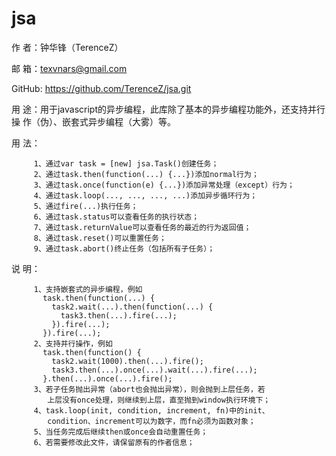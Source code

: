 jsa
===
作   者：钟华锋（TerenceZ）

邮   箱：texvnars@gmail.com

GitHub: https://github.com/TerenceZ/jsa.git

用   途：用于javascript的异步编程，此库除了基本的异步编程功能外，还支持并行操
         作（伪）、嵌套式异步编程（大雾）等。
         
用   法：

         1、通过var task = [new] jsa.Task()创建任务；
         2、通过task.then(function(...) {...})添加normal行为；
         3、通过task.once(function(e) {...})添加异常处理（except）行为；
         4、通过task.loop(..., ..., ..., ...)添加异步循环行为；
         5、通过fire(...)执行任务；
         6、通过task.status可以查看任务的执行状态；
         7、通过task.returnValue可以查看任务的最近的行为返回值；
         8、通过task.reset()可以重置任务；
         9、通过task.abort()终止任务（包括所有子任务）；
         
 说   明：

         1、支持嵌套式的异步编程，例如
           task.then(function(...) {
             task2.wait(...).then(function(...) {
               task3.then(...).fire(...);
             }).fire(...);
           }).fire(...);
         2、支持并行操作，例如
           task.then(function() {
             task2.wait(1000).then(...).fire();
             task3.then(...).once(...).wait(...).fire(...);
           }.then(...).once(...).fire();
         3、若子任务抛出异常（abort也会抛出异常），则会抛到上层任务，若
            上层没有once处理，则继续到上层，直至抛到window执行环境下；
         4、task.loop(init, condition, increment, fn)中的init、
            condition、increment可以为数字，而fn必须为函数对象；
         5、当任务完成后继续then或once会自动重置任务；
         6、若需要修改此文件，请保留原有的作者信息；
